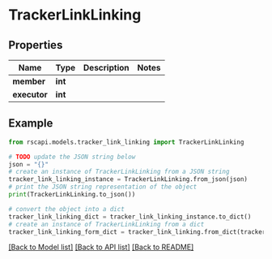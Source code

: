 # TrackerLinkLinking


## Properties

Name | Type | Description | Notes
------------ | ------------- | ------------- | -------------
**member** | **int** |  | 
**executor** | **int** |  | 

## Example

```python
from rscapi.models.tracker_link_linking import TrackerLinkLinking

# TODO update the JSON string below
json = "{}"
# create an instance of TrackerLinkLinking from a JSON string
tracker_link_linking_instance = TrackerLinkLinking.from_json(json)
# print the JSON string representation of the object
print(TrackerLinkLinking.to_json())

# convert the object into a dict
tracker_link_linking_dict = tracker_link_linking_instance.to_dict()
# create an instance of TrackerLinkLinking from a dict
tracker_link_linking_form_dict = tracker_link_linking.from_dict(tracker_link_linking_dict)
```
[[Back to Model list]](../README.md#documentation-for-models) [[Back to API list]](../README.md#documentation-for-api-endpoints) [[Back to README]](../README.md)


